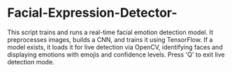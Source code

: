 # Facial-Expression-Detector-
This script trains and runs a real-time facial emotion detection model. It preprocesses images, builds a CNN, and trains it using TensorFlow. If a model exists, it loads it for live detection via OpenCV, identifying faces and displaying emotions with emojis and confidence levels. Press 'Q' to exit live detection mode.
